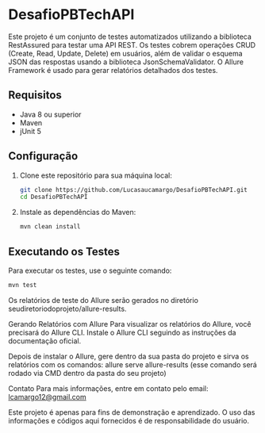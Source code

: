 # DesafioPBTechAPI

Este projeto é um conjunto de testes automatizados utilizando a biblioteca RestAssured para testar uma API REST.
Os testes cobrem operações CRUD (Create, Read, Update, Delete) em usuários, além de validar o esquema JSON das respostas usando a biblioteca JsonSchemaValidator.
O Allure Framework é usado para gerar relatórios detalhados dos testes.


## Requisitos

- Java 8 ou superior
- Maven
- jUnit 5

## Configuração

1. Clone este repositório para sua máquina local:

    ```sh
    git clone https://github.com/Lucasaucamargo/DesafioPBTechAPI.git
    cd DesafioPBTechAPI
    ```

2. Instale as dependências do Maven:

    ```sh
    mvn clean install
    ```

## Executando os Testes

Para executar os testes, use o seguinte comando:

```sh
mvn test
 ```

Os relatórios de teste do Allure serão gerados no diretório seudiretoriodoprojeto/allure-results.

Gerando Relatórios com Allure
Para visualizar os relatórios do Allure, você precisará do Allure CLI. Instale o Allure CLI seguindo as instruções da documentação oficial.

Depois de instalar o Allure, gere dentro da sua pasta do projeto e sirva os relatórios com os comandos:
allure serve allure-results (esse comando será rodado via CMD dentro da pasta do seu projeto)

Contato
Para mais informações, entre em contato pelo email: lcamargo12@gmail.com

Este projeto é apenas para fins de demonstração e aprendizado. O uso das informações e códigos aqui fornecidos é de responsabilidade do usuário.
